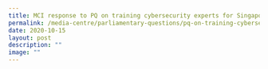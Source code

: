 ```yaml
---
title: MCI response to PQ on training cybersecurity experts for Singapore
permalink: /media-centre/parliamentary-questions/pq-on-training-cybersecurity-experts-for-singapore/
date: 2020-10-15
layout: post
description: ""
image: ""
---
```

